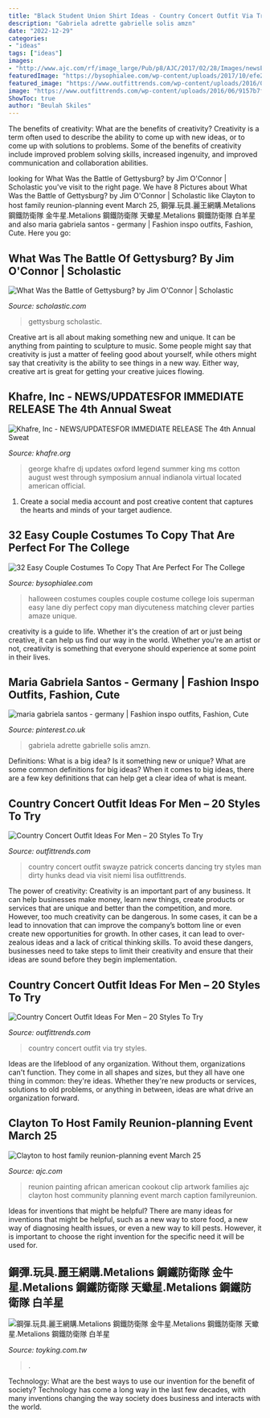 ```yaml
---
title: "Black Student Union Shirt Ideas - Country Concert Outfit Via Try Styles"
description: "Gabriela adrette gabrielle solis amzn"
date: "2022-12-29"
categories:
- "ideas"
tags: ["ideas"]
images:
- "http://www.ajc.com/rf/image_large/Pub/p8/AJC/2017/02/28/Images/newsEngin.17927470_familyreunion.jpg"
featuredImage: "https://bysophialee.com/wp-content/uploads/2017/10/efe224917f15aa4ba366e4a2ade6982e.jpg"
featured_image: "https://www.outfittrends.com/wp-content/uploads/2016/06/1450dc634e183d3f8fae71ef240b941c.jpg"
image: "https://www.outfittrends.com/wp-content/uploads/2016/06/9157b7fa33470b009535999061f9138e.jpg"
ShowToc: true
author: "Beulah Skiles"
---
```



The benefits of creativity: What are the benefits of creativity?
Creativity is a term often used to describe the ability to come up with new ideas, or to come up with solutions to problems. Some of the benefits of creativity include improved problem solving skills, increased ingenuity, and improved communication and collaboration abilities.

	

		
looking for What Was the Battle of Gettysburg? by Jim O&#039;Connor | Scholastic you've visit to the right page. We have 8 Pictures about What Was the Battle of Gettysburg? by Jim O&#039;Connor | Scholastic like Clayton to host family reunion-planning event March 25, 鋼彈.玩具.麗王網購.Metalions 鋼鐵防衛隊 金牛星.Metalions 鋼鐵防衛隊 天蠍星.Metalions 鋼鐵防衛隊 白羊星 and also maria gabriela santos - germany | Fashion inspo outfits, Fashion, Cute. Here you go:
		
    
## What Was The Battle Of Gettysburg? By Jim O&#039;Connor | Scholastic

<img loading=lazy src="https://embed.cdn.pais.scholastic.com/v1/channels/tso/products/identifiers/isbn/9780545640381/primary/renditions/700?useMissingImage=true" onerror="this.onerror=null;this.src='https://tse1.mm.bing.net/th?id=OIP.KxFt9g32gEatsiz0-xTNmQAAAA&amp;pid=15.1';" alt="What Was the Battle of Gettysburg? by Jim O&#039;Connor | Scholastic">

_Source: scholastic.com_

>gettysburg scholastic. 

	

Creative art is all about making something new and unique. It can be anything from painting to sculpture to music. Some people might say that creativity is just a matter of feeling good about yourself, while others might say that creativity is the ability to see things in a new way. Either way, creative art is great for getting your creative juices flowing.

    
## Khafre, Inc - NEWS/UPDATES﻿FOR IMMEDIATE RELEASE The 4th Annual Sweat

<img loading=lazy src="http://www.khafre.org/yahoo_site_admin/assets/images/photo-74.239204800_std.JPG" onerror="this.onerror=null;this.src='https://tse3.mm.bing.net/th?id=OIP.WaWiXzCd4CzsdJL_rFqfzQHaJ4&amp;pid=15.1';" alt="Khafre, Inc - NEWS/UPDATES﻿FOR IMMEDIATE RELEASE The 4th Annual Sweat">

_Source: khafre.org_

>george khafre dj updates oxford legend summer king ms cotton august west through symposium annual indianola virtual located american official. 

	

1. Create a social media account and post creative content that captures the hearts and minds of your target audience.

    
## 32 Easy Couple Costumes To Copy That Are Perfect For The College

<img loading=lazy src="https://bysophialee.com/wp-content/uploads/2017/10/efe224917f15aa4ba366e4a2ade6982e.jpg" onerror="this.onerror=null;this.src='https://tse4.mm.bing.net/th?id=OIP.J2cpxc0rCiOtbywlgJqcIgHaNL&amp;pid=15.1';" alt="32 Easy Couple Costumes To Copy That Are Perfect For The College">

_Source: bysophialee.com_

>halloween costumes couples couple costume college lois superman easy lane diy perfect copy man diycuteness matching clever parties amaze unique. 

	

creativity is a guide to life. Whether it's the creation of art or just being creative, it can help us find our way in the world. Whether you're an artist or not, creativity is something that everyone should experience at some point in their lives.

    
## Maria Gabriela Santos - Germany | Fashion Inspo Outfits, Fashion, Cute

<img loading=lazy src="https://i.pinimg.com/736x/93/d7/08/93d7084a69365675b65570689780f4b1.jpg" onerror="this.onerror=null;this.src='https://tse1.mm.bing.net/th?id=OIP.MwBJvPW2ZZfq0_SqJvWrBQHaJO&amp;pid=15.1';" alt="maria gabriela santos - germany | Fashion inspo outfits, Fashion, Cute">

_Source: pinterest.co.uk_

>gabriela adrette gabrielle solis amzn. 

	

Definitions: What is a big idea? Is it something new or unique? What are some common definitions for big ideas?
When it comes to big ideas, there are a few key definitions that can help get a clear idea of what is meant.

    
## Country Concert Outfit Ideas For Men – 20 Styles To Try

<img loading=lazy src="https://www.outfittrends.com/wp-content/uploads/2016/06/9157b7fa33470b009535999061f9138e.jpg" onerror="this.onerror=null;this.src='https://tse4.mm.bing.net/th?id=OIP.NGdn0M9Cz_vi9cfcsHqVxgAAAA&amp;pid=15.1';" alt="Country Concert Outfit Ideas For Men – 20 Styles To Try">

_Source: outfittrends.com_

>country concert outfit swayze patrick concerts dancing try styles man dirty hunks dead via visit niemi lisa outfittrends. 

	

The power of creativity:
Creativity is an important part of any business. It can help businesses make money, learn new things, create products or services that are unique and better than the competition, and more. However, too much creativity can be dangerous. In some cases, it can be a lead to innovation that can improve the company’s bottom line or even create new opportunities for growth. In other cases, it can lead to over-zealous ideas and a lack of critical thinking skills. To avoid these dangers, businesses need to take steps to limit their creativity and ensure that their ideas are sound before they begin implementation.

    
## Country Concert Outfit Ideas For Men – 20 Styles To Try

<img loading=lazy src="https://www.outfittrends.com/wp-content/uploads/2016/06/1450dc634e183d3f8fae71ef240b941c.jpg" onerror="this.onerror=null;this.src='https://tse3.mm.bing.net/th?id=OIP.JLDC6Sg50O3bZcniGsqpywHaLp&amp;pid=15.1';" alt="Country Concert Outfit Ideas For Men – 20 Styles To Try">

_Source: outfittrends.com_

>country concert outfit via try styles. 

	

Ideas are the lifeblood of any organization. Without them, organizations can't function. They come in all shapes and sizes, but they all have one thing in common: they're ideas. Whether they're new products or services, solutions to old problems, or anything in between, ideas are what drive an organization forward.

    
## Clayton To Host Family Reunion-planning Event March 25

<img loading=lazy src="http://www.ajc.com/rf/image_large/Pub/p8/AJC/2017/02/28/Images/newsEngin.17927470_familyreunion.jpg" onerror="this.onerror=null;this.src='https://tse1.mm.bing.net/th?id=OIP.BCMEuxL1vEc0F-F8TdvqcQHaEs&amp;pid=15.1';" alt="Clayton to host family reunion-planning event March 25">

_Source: ajc.com_

>reunion painting african american cookout clip artwork families ajc clayton host community planning event march caption familyreunion. 

	

Ideas for inventions that might be helpful?
There are many ideas for inventions that might be helpful, such as a new way to store food, a new way of diagnosing health issues, or even a new way to kill pests. However, it is important to choose the right invention for the specific need it will be used for.

    
## 鋼彈.玩具.麗王網購.Metalions 鋼鐵防衛隊 金牛星.Metalions 鋼鐵防衛隊 天蠍星.Metalions 鋼鐵防衛隊 白羊星

<img loading=lazy src="http://toyking.com.tw/image/toy/gaia/006.jpg" onerror="this.onerror=null;this.src='https://tse3.mm.bing.net/th?id=OIP.pHn5rKVDWe1PAwNxqL9UHAAAAA&amp;pid=15.1';" alt="鋼彈.玩具.麗王網購.Metalions 鋼鐵防衛隊 金牛星.Metalions 鋼鐵防衛隊 天蠍星.Metalions 鋼鐵防衛隊 白羊星">

_Source: toyking.com.tw_

>. 

	

Technology: What are the best ways to use our invention for the benefit of society?
Technology has come a long way in the last few decades, with many inventions changing the way society does business and interacts with the world.

